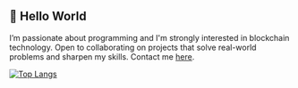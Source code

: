 ## 👋 Hello World
I’m passionate about programming and I'm strongly interested in blockchain technology. Open to collaborating on projects that solve real-world problems and sharpen my skills. Contact me [here](mailto:fanikufran6@gmail.com).

[![Top Langs](https://github-readme-stats.vercel.app/api/top-langs/?username=fanifrancs&langs_count=6&layout=compact)](https://github.com/anuraghazra/github-readme-stats)
